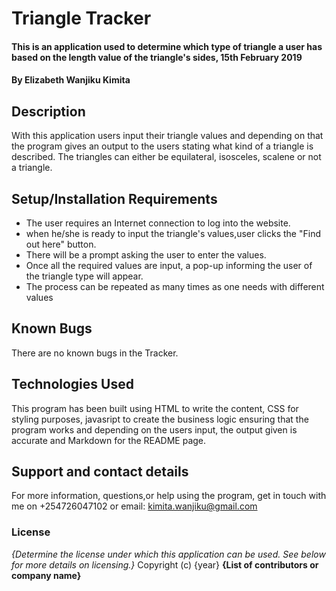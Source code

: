 # Triangle Tracker
#### This is an application used to determine which type of triangle a user has based on the length value of the triangle's sides, 15th February 2019
#### By **Elizabeth Wanjiku Kimita**

## Description
With this application users input their triangle values and depending on that the program gives an output to the users stating what kind of a triangle is described. The triangles can either be equilateral, isosceles, scalene or not a triangle.

## Setup/Installation Requirements
* The user requires an Internet connection to log into the website.
* when he/she is ready to input the triangle's values,user clicks the "Find out here" button.
* There will be a prompt asking the user to enter the values.
* Once all the required values are input, a pop-up informing the user of the triangle type will appear.
* The process can be repeated as many times as one needs with different values

## Known Bugs
There are no known bugs in the Tracker.

## Technologies Used
This program has been built using HTML to write the content, CSS for styling purposes, javasript to create the business logic ensuring that the program works and depending on the users input, the output given is accurate and Markdown for the README page.

## Support and contact details
For more information, questions,or help using the program, get in touch with me on +254726047102 or email: kimita.wanjiku@gmail.com

### License
*{Determine the license under which this application can be used.  See below for more details on licensing.}*
Copyright (c) {year} **{List of contributors or company name}**
